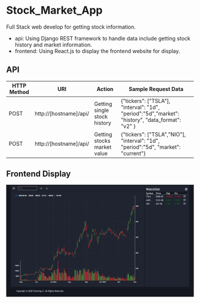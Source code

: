 # Stock_Market_App
Full Stack web develop for getting stock information.

- api: Using Django REST framework to handle data include getting stock history and market information.
- frontend: Using React.js to display the frontend website for display.

## API
| HTTP Method | URI | Action| Sample Request Data |
| ------------- | ------------- | ------------- | ------------- |
| POST | http://[hostname]/api/ | Getting single stock history | {"tickers": ["TSLA"], "interval": "1d", "period":"5d","market": "history", "data_format": "v2" } |
| POST | http://[hostname]/api/ | Getting stocks market value | {"tickers": ["TSLA","NIO"], "interval": "1d", "period":"5d", "market": "current"} |

## Frontend Display
![screenshot1](asset/demo.png)

